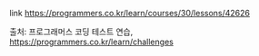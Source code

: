 link https://programmers.co.kr/learn/courses/30/lessons/42626

출처: 프로그래머스 코딩 테스트 연습, https://programmers.co.kr/learn/challenges
